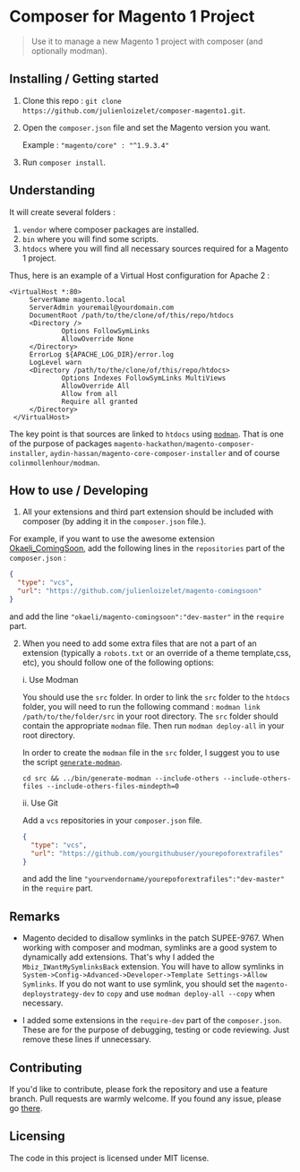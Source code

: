 
# Composer for Magento 1 Project
> Use it to manage a new Magento 1 project with composer (and optionally modman).
## Installing / Getting started
1. Clone this repo : `git clone https://github.com/julienloizelet/composer-magento1.git`.

1. Open the `composer.json` file and set the Magento version you want.

   Example : `"magento/core" : "^1.9.3.4"`

1. Run `composer install`.

## Understanding
It will create several folders :

1. `vendor` where composer packages are installed.
1. `bin` where you will find some scripts.
1. `htdocs` where you will find all necessary sources required for a Magento 1 project.

Thus, here is an example of a Virtual Host configuration for Apache 2 :
```
<VirtualHost *:80>
     ServerName magento.local
     ServerAdmin youremail@yourdomain.com
     DocumentRoot /path/to/the/clone/of/this/repo/htdocs
     <Directory />
             Options FollowSymLinks
             AllowOverride None
     </Directory>
     ErrorLog ${APACHE_LOG_DIR}/error.log
     LogLevel warn
     <Directory /path/to/the/clone/of/this/repo/htdocs>
             Options Indexes FollowSymLinks MultiViews
             AllowOverride All
             Allow from all
             Require all granted
     </Directory>
 </VirtualHost>
```

The key point is that sources are linked to `htdocs` using [`modman`](https://github.com/colinmollenhour/modman).
That is one of the purpose of packages `magento-hackathon/magento-composer-installer`, `aydin-hassan/magento-core-composer-installer` and of course
`colinmollenhour/modman`.

## How to use / Developing
1. All your extensions and third part extension should be included with composer (by adding it in the `composer.json` file.).

For example, if you want to use the awesome extension [Okaeli_ComingSoon](https://github.com/julienloizelet/magento-comingsoon),
add the following lines in the `repositories` part of the `composer.json` :

```json
{
  "type": "vcs",
  "url": "https://github.com/julienloizelet/magento-comingsoon"
}
```
and add the line `"okaeli/magento-comingsoon":"dev-master"` in the `require` part.


2. When you need to add some extra files that are not a part of an extension (typically a `robots.txt` or an override of a theme template,css, etc), you should follow one of the following options:

    i. Use Modman

    You should use the `src` folder.
    In order to link the `src` folder to the `htdocs` folder, you will need to run the following command :
    `modman link /path/to/the/folder/src` in your root directory. The `src` folder should contain the appropriate `modman` file.
    Then run `modman deploy-all` in your root directory.

    In order to create the `modman` file in the `src` folder, I suggest you to use the script [`generate-modman`](https://github.com/mhauri/generate-modman).

    `cd src && ../bin/generate-modman --include-others --include-others-files --include-others-files-mindepth=0`

    ii. Use Git

    Add a `vcs` repositories in your `composer.json` file.

    ```json
    {
      "type": "vcs",
      "url": "https://github.com/yourgithubuser/yourepoforextrafiles"
    }
    ```

    and add the line `"yourvendorname/yourepoforextrafiles":"dev-master"` in the `require` part.


## Remarks
* Magento decided to disallow symlinks in the patch SUPEE-9767. When working with composer and modman, symlinks are a good system to dynamically add extensions.
That's why I added the `Mbiz_IWantMySymlinksBack` extension. You will have to allow symlinks in `System->Config->Advanced->Developer->Template Settings->Allow Symlinks`.
If you do not want to use symlink, you should set the `magento-deploystrategy-dev` to `copy` and use `modman deploy-all --copy` when necessary.

* I added some extensions in the `require-dev` part of the `composer.json`. These are for the purpose of debugging, testing or code reviewing.
Just remove these lines if unnecessary.

## Contributing
If you'd like to contribute, please fork the repository and use a feature
branch. Pull requests are warmly welcome.
If you found any issue, please go [there](https://github.com/julienloizelet/composer-magento1/issues).

## Licensing
The code in this project is licensed under MIT license.